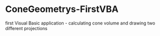 # ConeGeometrys-FirstVBA
first Visual Basic application - calculating cone volume and drawing two different projections
